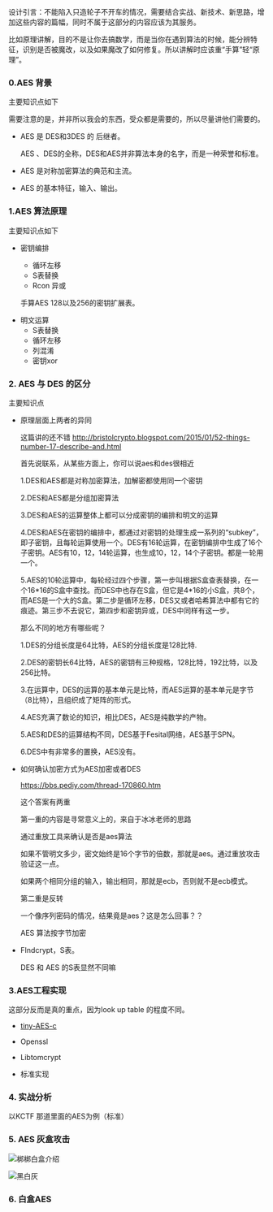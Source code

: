 设计引言：不能陷入只造轮子不开车的情况，需要结合实战、新技术、新思路，增加这些内容的篇幅，同时不属于这部分的内容应该为其服务。

比如原理讲解，目的不是让你去搞数学，而是当你在遇到算法的时候，能分辨特征，识别是否被魔改，以及如果魔改了如何修复。所以讲解时应该重“手算”轻“原理”。

### 0.AES 背景

主要知识点如下

需要注意的是，并非所以我会的东西，受众都是需要的，所以尽量讲他们需要的。

- AES 是 DES和3DES 的 后继者。

  AES 、DES的全称，DES和AES并非算法本身的名字，而是一种荣誉和标准。

- AES 是对称加密算法的典范和主流。

- AES 的基本特征，输入、输出。

### 1.AES 算法原理

主要知识点如下

- 密钥编排

  * 循环左移
  * S表替换
  * Rcon 异或

  手算AES 128以及256的密钥扩展表。

* 明文运算
  * S表替换
  * 循环左移
  * 列混淆
  * 密钥xor

### 2. AES 与 DES 的区分

主要知识点

* 原理层面上两者的异同

  这篇讲的还不错 http://bristolcrypto.blogspot.com/2015/01/52-things-number-17-describe-and.html

  首先说联系，从某些方面上，你可以说aes和des很相近

  1.DES和AES都是对称加密算法，加解密都使用同一个密钥

  2.DES和AES都是分组加密算法

  3.DES和AES的运算整体上都可以分成密钥的编排和明文的运算

  4.DES和AES在密钥的编排中，都通过对密钥的处理生成一系列的“subkey”，即子密钥，且每轮运算使用一个。DES有16轮运算，在密钥编排中生成了16个子密钥。AES有10，12，14轮运算，也生成10，12，14个子密钥。都是一轮用一个。

  5.AES的10轮运算中，每轮经过四个步骤，第一步叫根据S盒查表替换，在一个16\*16的S盒中查找。而DES中也存在S盒，但它是4\*16的小S盒，共8个，而AES是一个大的S盒。第二步是循环左移，DES又或者哈希算法中都有它的痕迹。第三步不去说它，第四步和密钥异或，DES中同样有这一步。

  

  那么不同的地方有哪些呢？

  1.DES的分组长度是64比特，AES的分组长度是128比特.

  2.DES的密钥长64比特，AES的密钥有三种规格，128比特，192比特，以及256比特。

  3.在运算中，DES的运算的基本单元是比特，而AES运算的基本单元是字节（8比特），且组织成了矩阵的形式。

  4.AES充满了数论的知识，相比DES，AES是纯数学的产物。

  5.AES和DES的运算结构不同，DES基于Fesital网络，AES基于SPN。

  6.DES中有非常多的置换，AES没有。



* 如何确认加密方式为AES加密或者DES

  https://bbs.pediy.com/thread-170860.htm

  这个答案有两重

  第一重的内容是寻常意义上的，来自于冰冰老师的思路

  通过重放工具来确认是否是aes算法

  如果不管明文多少，密文始终是16个字节的倍数，那就是aes。通过重放攻击验证这一点。

  如果两个相同分组的输入，输出相同，那就是ecb，否则就不是ecb模式。

  第二重是反转

  一个像序列密码的情况，结果竟是aes？这是怎么回事？？

  AES 算法按字节加密

  

* FIndcrypt，S表。

  DES 和 AES 的S表显然不同嘛

### 3.AES工程实现

这部分反而是真的重点，因为look up table 的程度不同。

* [tiny-AES-c](https://github.com/kokke/tiny-AES-c)

* Openssl
* Libtomcrypt
* 标准实现



### 4. 实战分析

以KCTF 那道里面的AES为例（标准）



### 5. AES 灰盒攻击

![梆梆白盒介绍](C:\Users\pr0214\Desktop\DTA\SO基础课4月\对称加密算法\资料\AES\pic\梆梆白盒介绍.png)

![黑白灰](C:\Users\pr0214\Desktop\DTA\SO基础课4月\对称加密算法\资料\AES\pic\黑白灰.png)

### 6. 白盒AES















